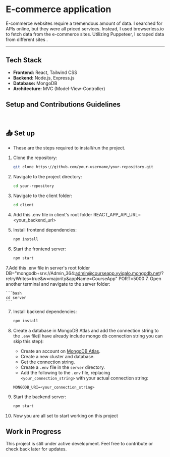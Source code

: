 

<h1>E-commerce application</h1>

<p>E-commerce websites require a tremendous amount of data. I searched for APIs online, but they were all priced services. Instead, I used browserless.io to fetch data from the e-commerce sites. Utilizing Puppeteer, I scraped data from different sites .</p>
<hr>

## Tech Stack

- **Frontend:** React, Tailwind CSS
- **Backend:** Node.js, Express.js
- **Database:** MongoDB
- **Architecture:** MVC (Model-View-Controller)



## Setup and Contributions Guidelines

$~$

##  :outbox_tray: Set up
- These are the steps required to install/run the project.

1. Clone the repository:

    ```bash
    git clone https://github.com/your-username/your-repository.git
    ```

2. Navigate to the project directory:

    ```bash
    cd your-repository
    ```

3. Navigate to the client folder:

    ```bash
    cd client
    ```
4. Add this .env file in client's root folder
   REACT_APP_API_URL=<your_backend_url>
5. Install frontend dependencies:

    ```bash
    npm install
    ```

6. Start the frontend server:

    ```bash
    npm start
    ```
7.Add this .env file in server's root folder
   DB="mongodb+srv://Admin_364:admin@courseapp.yyiqalo.mongodb.net/?retryWrites=true&w=majority&appName=CourseApp"
   PORT=5000
7. Open another terminal and navigate to the server folder:

    ```bash
    cd server
    ```

7. Install backend dependencies:

    ```bash
    npm install
    ```
8. Create a database in MongoDB Atlas and add the connection string to the `.env` file(I have already include mongo db connection string you can skip this step):

    - Create an account on [MongoDB Atlas](https://www.mongodb.com/cloud/atlas).
    - Create a new cluster and database.
    - Get the connection string.
    - Create a `.env` file in the `server` directory.
    - Add the following to the `.env` file, replacing `<your_connection_string>` with your actual connection string:

    ```
    MONGODB_URI=<your_connection_string>
    ```
9. Start the backend server:

    ```bash
    npm start
    ```

10. Now you are all set to start working on this project

## Work in Progress

This project is still under active development. Feel free to contribute or check back later for updates.


